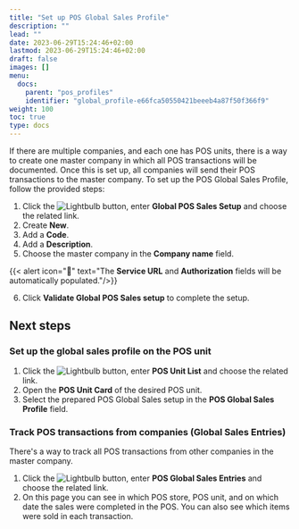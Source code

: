 ```yaml
---
title: "Set up POS Global Sales Profile"
description: ""
lead: ""
date: 2023-06-29T15:24:46+02:00
lastmod: 2023-06-29T15:24:46+02:00
draft: false
images: []
menu:
  docs:
    parent: "pos_profiles"
    identifier: "global_profile-e66fca50550421beeeb4a87f50f366f9"
weight: 100
toc: true
type: docs
---
```


If there are multiple companies, and each one has POS units, there is a way to create one master company in which all POS transactions will be documented. Once this is set up, all companies will send their POS transactions to the master company. To set up the POS Global Sales Profile, follow the provided steps:

1. Click the ![Lightbulb](Lightbulb_icon.PNG) button, enter **Global POS Sales Setup** and choose the related link.     
2. Create **New**.
3. Add a **Code**.
4. Add a **Description**.
5. Choose the master company in the **Company name** field.

{{< alert icon="📝" text="The <b>Service URL</b> and <b>Authorization</b> fields will be automatically populated."/>}}

6. Click **Validate Global POS Sales setup** to complete the setup.

## Next steps

### Set up the global sales  profile on the POS unit

1. Click the ![Lightbulb](Lightbulb_icon.PNG) button, enter **POS Unit List** and choose the related link.
2. Open the **POS Unit Card** of the desired POS unit.
3. Select the prepared POS Global Sales setup in the **POS Global Sales Profile** field.


### Track POS transactions from companies (Global Sales Entries)

There's a way to track all POS transactions from other companies in the master company. 

1. Click the ![Lightbulb](Lightbulb_icon.PNG) button, enter **POS Global Sales Entries** and choose the related link.
2. On this page you can see in which POS store, POS unit, and on which date the sales were completed in the POS. You can also see which items were sold in each transaction.
